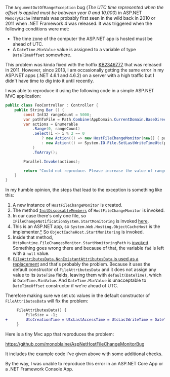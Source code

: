 The `ArgumentOutOfRangeException` bug (*The UTC time represented when the offset is applied must be between year 0 and 10,000*) in ASP.NET `MemoryCache` internals was probably first seen in the wild back in 2010 or 2011 when .NET Framework 4 was released. It was triggered when the following conditions were met:

* The time zone of the computer the ASP.NET app is hosted must be ahead of UTC.
* A `DateTime.MinValue` value is assigned to a variable of type `DateTimeOffset` somewhere.

This problem was kinda fixed with the hotfix [KB2346777](https://support.microsoft.com/en-us/help/2346777/fix-system-argumentoutofrangeexception-exception-when-you-run-a-net-fr) that was released in 2011. However, since 2013, I am occasionally getting the same error in my ASP.NET apps (.NET 4.6.1 and 4.6.2) on a server with a high traffic but I didn't have time to dig into it until recently.

I was able to reproduce it using the following code in a simple ASP.NET MVC application:

```cs
public class FooController : Controller {
    public String Bar () {
        const Int32 rangeCount = 5000;
        var pathToFile = Path.Combine(AppDomain.CurrentDomain.BaseDirectory, "foo.txt"); // Make sure the file exists
        var actions = Enumerable
            .Range(0, rangeCount)
            .Select(i => i % 2 == 0
                ? new Action(() => new HostFileChangeMonitor(new[] { pathToFile }))
                : new Action(() => System.IO.File.SetLastWriteTimeUtc(pathToFile, DateTime.UtcNow))
            )
            .ToArray();

        Parallel.Invoke(actions);

        return "Could not reproduce. Please increase the value of rangeCount and try again!";
    }
}
```

In my humble opinion, the steps that lead to the exception is something like this:

1. A new instance of `HostFileChangeMonitor` is created.
2. The method [`InitDisposableMembers`](https://referencesource.microsoft.com/#System.Runtime.Caching/System/Caching/HostFileChangeMonitor.cs,28) of `HostFileChangeMonitor` is invoked.
3. In our case there's only one file, so `IFileChangeNotificationSystem.StartMonitoring` is invoked [here](https://referencesource.microsoft.com/#System.Runtime.Caching/System/Caching/HostFileChangeMonitor.cs,36).
4. This is an ASP.NET app, so `System.Web.Hosting.ObjectCacheHost` is the implementer.[*](https://docs.microsoft.com/en-us/dotnet/api/system.runtime.caching.hosting.ifilechangenotificationsystem?view=netframework-4.7.1#remarks) So `ObjectCacheHost.StartMonitoring` is invoked.
5. Inside that method, `HttpRuntime.FileChangesMonitor.StartMonitoringPath` is [invoked](https://referencesource.microsoft.com/#System.Web/Hosting/ObjectCacheHost.cs,68). Something goes wrong there and because of that, the variable `fad` is left with a `null` value.
6. [`FileAttributesData.NonExistantAttributesData` is used as a replacement](https://referencesource.microsoft.com/#System.Web/Hosting/ObjectCacheHost.cs,70) and that's probably the problem. Because it uses the default constructor of `FileAttributesData` and it does not assign any value to its `DateTime` fields, leaving them with `default(DateTime)`, which is `DateTime.MinValue`. And `DateTime.MinValue` is unacceptable to `DateTimeOffset` constructor if we're ahead of UTC.

Therefore making sure we set utc values in the default constructor of `FileAttributesData` will fix the problem:

```diff
     FileAttributesData() {
         FileSize = -1;
+        UtcCreationTime = UtcLastAccessTime = UtcLastWriteTime = DateTime.MinValue.ToUniversalTime();
     }
```

Here is a tiny Mvc app that reproduces the problem:

https://github.com/monoblaine/AspNetHostFileChangeMonitorBug

It includes the example code I've given above with some additional checks.

By the way, I was unable to reproduce this error in an ASP.NET Core App or a .NET Framework Console App.

